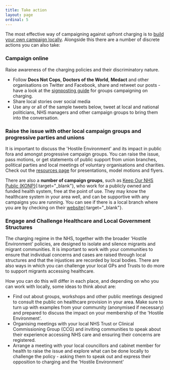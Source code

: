 ```yaml
---
title: Take action
layout: page
ordinal: 5
---
```


The most effective way of campaigning against upfront charging is to [build your own campaign locally](/campaign/build-your-local-campaign.html). Alongside this there are a number of discrete actions you can also take:

### Campaign online

Raise awareness of the charging policies and their discriminatory nature.

 * Follow **Docs Not Cops**, **Doctors of the World**, **Medact** and other organisations on Twitter and Facebook, share and retweet our posts - have a look at the [signposting guide](/support/signposting-guide.html) for groups campaigning on charging.
 * Share local stories over social media
 * Use any or all of the sample tweets below, tweet at local and national politicians, NHS managers and other campaign groups to bring them into the conversation.

### Raise the issue with other local campaign groups and progressive parties and unions

It is important to discuss the 'Hostile Environment' and its impact in public fora and amongst progressive campaign groups. You can raise the issue, pass motions, or get statements of public support from union branches, political parties and local meetings of voluntary organisations and charities. Check out the [resources page](/campgain/resources) for presentations, model motions and flyers.

There are also a **number of campaign groups**, such as [Keep Our NHS Public (KONP)](https://keepournhspublic.com/){:target="_blank"}, who work for a publicly owned and funded health system, free at the point of use. They may know the healthcare system in your area well, and can be supportive with any campaigns you are running. You can see if there is a local branch where you are by checking on their [website](https://keepournhspublic.com/local-groups/){:target="_blank"}.

### Engage and Challenge Healthcare and Local Government Structures

The charging regime in the NHS, together with the broader 'Hostile Environment' policies, are designed to isolate and silence migrants and migrant communities. It is important to work with your communities to ensure that individual concerns and cases are raised through local structures and that the injustices are recorded by local bodies. There are also ways in which you can challenge your local GPs and Trusts to do more to support migrants accessing healthcare.

How you can do this will differ in each place, and depending on who you can work with locally, some ideas to think about are:

 * Find out about groups, workshops and other public meetings designed to consult the public on healthcare provision in your area. Make sure to turn up with examples from your community (anonymised if necessary) and prepared to discuss the impact on your membership of the 'Hostile Environment'.
 * Organising meetings with your local NHS Trust or Clinical Commissioning Group (CCG) and inviting communities to speak about their experience accessing NHS care and ensuring their concerns are registered.
 * Arrange a meeting with your local councillors and cabinet member for health to raise the issue and explore what can be done locally to challenge the policy - asking them to speak out and express their opposition to charging and the 'Hostile Environment'
